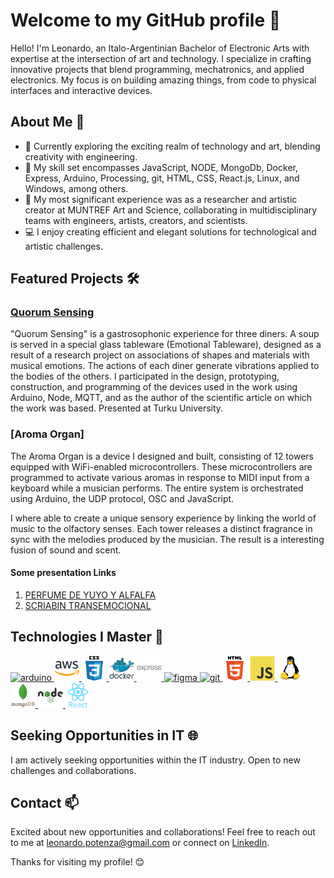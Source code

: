 # Welcome to my GitHub profile 👋

Hello! I'm Leonardo, an Italo-Argentinian Bachelor of Electronic Arts with expertise at the intersection of art and technology. I specialize in crafting innovative projects that blend programming, mechatronics, and applied electronics. My focus is on building amazing things, from code to physical interfaces and interactive devices.

## About Me 🚀

- 🔭 Currently exploring the exciting realm of technology and art, blending creativity with engineering.
- 🌱 My skill set encompasses JavaScript, NODE, MongoDb, Docker, Express, Arduino, Processing, git, HTML, CSS, React.js, Linux, and Windows, among others.
- 🎨 My most significant experience was as a researcher and artistic creator at MUNTREF Art and Science, collaborating in multidisciplinary teams with engineers, artists, creators, and scientists.
- 💻 I enjoy creating efficient and elegant solutions for technological and artistic challenges.

## Featured Projects 🛠️

### [Quorum Sensing](https://www.researchgate.net/publication/370476208_Quorum_Sensing_y_Vajilla_Emocional)
"Quorum Sensing" is a gastrosophonic experience for three diners. A soup is served in a special glass tableware (Emotional Tableware), designed as a result of a research project on associations of shapes and materials with musical emotions. The actions of each diner generate vibrations applied to the bodies of the others. I participated in the design, prototyping, construction, and programming of the devices used in the work using Arduino, Node, MQTT, and as the author of the scientific article on which the work was based.
Presented at Turku University. 


### [Aroma Organ]

The Aroma Organ is a device I designed and built, consisting of 12 towers equipped with WiFi-enabled microcontrollers. These microcontrollers are programmed to activate various aromas in response to MIDI input from a keyboard while a musician performs. The entire system is orchestrated using Arduino, the UDP protocol, OSC and JavaScript.

I where able to create a unique sensory experience by linking the world of music to the olfactory senses. Each tower releases a distinct fragrance in sync with the melodies produced by the musician. The result is a interesting fusion of sound and scent.

#### Some presentation Links

1. [PERFUME DE YUYO Y ALFALFA](https://sebastiantedesco.com/obra/perfume-de-yuyo-y-alfalfa-2019/)
2. [SCRIABIN TRANSEMOCIONAL](https://sebastiantedesco.com/obra/scriabin-transemocional-2018/)



## Technologies I Master 🚀

<p align="left"> <a href="https://www.arduino.cc/" target="_blank" rel="noreferrer"> <img src="https://cdn.worldvectorlogo.com/logos/arduino-1.svg" alt="arduino" width="40" height="40"/> </a> <a href="https://aws.amazon.com" target="_blank" rel="noreferrer"> <img src="https://raw.githubusercontent.com/devicons/devicon/master/icons/amazonwebservices/amazonwebservices-original-wordmark.svg" alt="aws" width="40" height="40"/> </a> <a href="https://www.w3schools.com/css/" target="_blank" rel="noreferrer"> <img src="https://raw.githubusercontent.com/devicons/devicon/master/icons/css3/css3-original-wordmark.svg" alt="css3" width="40" height="40"/> </a> <a href="https://www.docker.com/" target="_blank" rel="noreferrer"> <img src="https://raw.githubusercontent.com/devicons/devicon/master/icons/docker/docker-original-wordmark.svg" alt="docker" width="40" height="40"/> </a> <a href="https://expressjs.com" target="_blank" rel="noreferrer"> <img src="https://raw.githubusercontent.com/devicons/devicon/master/icons/express/express-original-wordmark.svg" alt="express" width="40" height="40"/> </a> <a href="https://www.figma.com/" target="_blank" rel="noreferrer"> <img src="https://www.vectorlogo.zone/logos/figma/figma-icon.svg" alt="figma" width="40" height="40"/> </a> <a href="https://git-scm.com/" target="_blank" rel="noreferrer"> <img src="https://www.vectorlogo.zone/logos/git-scm/git-scm-icon.svg" alt="git" width="40" height="40"/> </a> <a href="https://www.w3.org/html/" target="_blank" rel="noreferrer"> <img src="https://raw.githubusercontent.com/devicons/devicon/master/icons/html5/html5-original-wordmark.svg" alt="html5" width="40" height="40"/> </a> <a href="https://developer.mozilla.org/en-US/docs/Web/JavaScript" target="_blank" rel="noreferrer"> <img src="https://raw.githubusercontent.com/devicons/devicon/master/icons/javascript/javascript-original.svg" alt="javascript" width="40" height="40"/> </a> <a href="https://www.linux.org/" target="_blank" rel="noreferrer"> <img src="https://raw.githubusercontent.com/devicons/devicon/master/icons/linux/linux-original.svg" alt="linux" width="40" height="40"/> </a> <a href="https://www.mongodb.com/" target="_blank" rel="noreferrer"> <img src="https://raw.githubusercontent.com/devicons/devicon/master/icons/mongodb/mongodb-original-wordmark.svg" alt="mongodb" width="40" height="40"/> </a> <a href="https://nodejs.org" target="_blank" rel="noreferrer"> <img src="https://raw.githubusercontent.com/devicons/devicon/master/icons/nodejs/nodejs-original-wordmark.svg" alt="nodejs" width="40" height="40"/> </a> <a href="https://reactjs.org/" target="_blank" rel="noreferrer"> <img src="https://raw.githubusercontent.com/devicons/devicon/master/icons/react/react-original-wordmark.svg" alt="react" width="40" height="40"/> </a> </p>


## Seeking Opportunities in IT 🌐

I am actively seeking opportunities within the IT industry. Open to new challenges and collaborations.

## Contact 📫

Excited about new opportunities and collaborations! Feel free to reach out to me at [leonardo.potenza@gmail.com](mailto:leonardo.potenza@gmail.com) or connect on <a href="https://www.linkedin.com/in/leonardo-potenza/" target="_blank">LinkedIn</a>.


Thanks for visiting my profile! 😊

